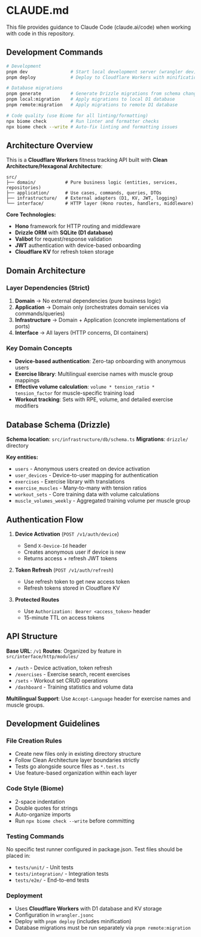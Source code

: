 # CLAUDE.md

This file provides guidance to Claude Code (claude.ai/code) when working with code in this repository.

## Development Commands

```bash
# Development
pnpm dev                # Start local development server (wrangler dev)
pnpm deploy             # Deploy to Cloudflare Workers with minification

# Database migrations
pnpm generate           # Generate Drizzle migrations from schema changes
pnpm local:migration    # Apply migrations to local D1 database
pnpm remote:migration   # Apply migrations to remote D1 database

# Code quality (use Biome for all linting/formatting)
npx biome check         # Run linter and formatter checks
npx biome check --write # Auto-fix linting and formatting issues
```

## Architecture Overview

This is a **Cloudflare Workers** fitness tracking API built with **Clean Architecture/Hexagonal Architecture**:

```
src/
├── domain/           # Pure business logic (entities, services, repositories)
├── application/      # Use cases, commands, queries, DTOs  
├── infrastructure/   # External adapters (D1, KV, JWT, logging)
└── interface/        # HTTP layer (Hono routes, handlers, middleware)
```

**Core Technologies:**
- **Hono** framework for HTTP routing and middleware
- **Drizzle ORM** with **SQLite (D1 database)** 
- **Valibot** for request/response validation
- **JWT** authentication with device-based onboarding
- **Cloudflare KV** for refresh token storage

## Domain Architecture

### Layer Dependencies (Strict)
1. **Domain** → No external dependencies (pure business logic)
2. **Application** → Domain only (orchestrates domain services via commands/queries)
3. **Infrastructure** → Domain + Application (concrete implementations of ports)
4. **Interface** → All layers (HTTP concerns, DI containers)

### Key Domain Concepts
- **Device-based authentication**: Zero-tap onboarding with anonymous users
- **Exercise library**: Multilingual exercise names with muscle group mappings
- **Effective volume calculation**: `volume * tension_ratio * tension_factor` for muscle-specific training load
- **Workout tracking**: Sets with RPE, volume, and detailed exercise modifiers

## Database Schema (Drizzle)

**Schema location**: `src/infrastructure/db/schema.ts`
**Migrations**: `drizzle/` directory

**Key entities:**
- `users` - Anonymous users created on device activation
- `user_devices` - Device-to-user mapping for authentication
- `exercises` - Exercise library with translations
- `exercise_muscles` - Many-to-many with tension ratios
- `workout_sets` - Core training data with volume calculations
- `muscle_volumes_weekly` - Aggregated training volume per muscle group

## Authentication Flow

1. **Device Activation** (`POST /v1/auth/device`)
   - Send `X-Device-Id` header
   - Creates anonymous user if device is new
   - Returns access + refresh JWT tokens

2. **Token Refresh** (`POST /v1/auth/refresh`)
   - Use refresh token to get new access token
   - Refresh tokens stored in Cloudflare KV

3. **Protected Routes**
   - Use `Authorization: Bearer <access_token>` header
   - 15-minute TTL on access tokens

## API Structure

**Base URL**: `/v1`
**Routes**: Organized by feature in `src/interface/http/modules/`
- `/auth` - Device activation, token refresh
- `/exercises` - Exercise search, recent exercises  
- `/sets` - Workout set CRUD operations
- `/dashboard` - Training statistics and volume data

**Multilingual Support**: Use `Accept-Language` header for exercise names and muscle groups.

## Development Guidelines

### File Creation Rules
- Create new files only in existing directory structure
- Follow Clean Architecture layer boundaries strictly
- Tests go alongside source files as `*.test.ts`
- Use feature-based organization within each layer

### Code Style (Biome)
- 2-space indentation
- Double quotes for strings
- Auto-organize imports
- Run `npx biome check --write` before committing

### Testing Commands
No specific test runner configured in package.json. Test files should be placed in:
- `tests/unit/` - Unit tests
- `tests/integration/` - Integration tests  
- `tests/e2e/` - End-to-end tests

### Deployment
- Uses **Cloudflare Workers** with D1 database and KV storage
- Configuration in `wrangler.jsonc`
- Deploy with `pnpm deploy` (includes minification)
- Database migrations must be run separately via `pnpm remote:migration`